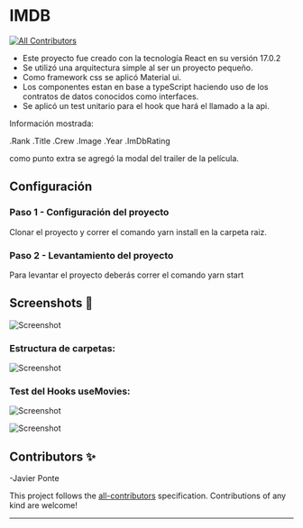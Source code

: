 # IMDB

<!-- DOCS-IGNORE:start -->
<!-- ALL-CONTRIBUTORS-BADGE:START - Do not remove or modify this section -->

[![All Contributors](https://img.shields.io/badge/all_contributors-0-orange.svg?style=flat-square)](#contributors-)

<!-- ALL-CONTRIBUTORS-BADGE:END -->
<!-- DOCS-IGNORE:end -->

- Este proyecto fue creado con la tecnología React en su versión 17.0.2
- Se utilizó una arquitectura simple al ser un proyecto pequeño.
- Como framework css se aplicó Material ui.
- Los componentes estan en base a typeScript haciendo uso de los contratos de datos conocidos como interfaces.
- Se aplicó un test unitario para el hook que hará el llamado a la api.

 Información mostrada:
 
 .Rank
 .Title
 .Crew
 .Image
 .Year
 .ImDbRating
 
 como punto extra se agregó la modal del trailer de la película. 

## Configuración

### Paso 1 - Configuración del proyecto

Clonar el proyecto y correr el comando yarn install en la carpeta raiz.

### Paso 2 - Levantamiento del proyecto

Para levantar el proyecto deberás correr el comando yarn start

## Screenshots 📸

![Screenshot](https://i.ibb.co/0mfP6Ny/Captura.png)

### Estructura de carpetas:

![Screenshot](https://i.ibb.co/LNBhNJd/Captura.png)

### Test del Hooks useMovies:

![Screenshot](https://i.ibb.co/rFz1F2s/Captura.png)

![Screenshot](https://i.ibb.co/jvSQBnr/Captura.png)

<!-- DOCS-IGNORE:start -->

## Contributors ✨

-Javier Ponte

<!-- ALL-CONTRIBUTORS-LIST:START - Do not remove or modify this section -->
<!-- prettier-ignore-start -->
<!-- markdownlint-disable -->
<!-- markdownlint-enable -->
<!-- prettier-ignore-end -->

<!-- ALL-CONTRIBUTORS-LIST:END -->

This project follows the [all-contributors](https://github.com/all-contributors/all-contributors) specification. Contributions of any kind are welcome!

<!-- DOCS-IGNORE:end -->

---

